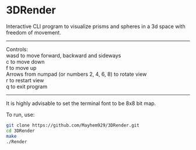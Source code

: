 # 3DRender
Interactive CLI program to visualize prisms and spheres in a 3d space with freedom of movement.

---

Controls: <br>
wasd to move forward, backward and sideways <br>
c to move down <br>
f to move up <br>
Arrows from numpad (or numbers 2, 4, 6, 8) to rotate view <br>
r to restart view <br>
q to exit program

---

It is highly advisable to set the terminal font to be 8x8 bit map.

To run, use:

```bash
git clone https://github.com/Mayhem929/3DRender.git
cd 3DRender
make
./Render
```
